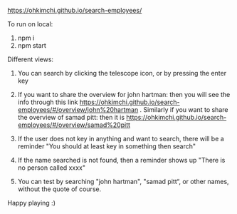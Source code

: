 https://ohkimchi.github.io/search-employees/

To run on local:

1. npm i
2. npm start

Different views:

1. You can search by clicking the telescope icon, or by pressing the enter key

2. If you want to share the overview for john hartman:
   then you will see the info through this link https://ohkimchi.github.io/search-employees/#/overview/john%20hartman . Similarly if you want to share the overview of samad pitt:
   then it is https://ohkimchi.github.io/search-employees/#/overview/samad%20pitt

3. If the user does not key in anything and want to search, there will be a reminder "You should at least key in something then search"

4. If the name searched is not found, then a reminder shows up "There is no person called xxxx"

5. You can test by searching "john hartman", "samad pitt“, or other names, without the quote of course.

Happy playing :)

